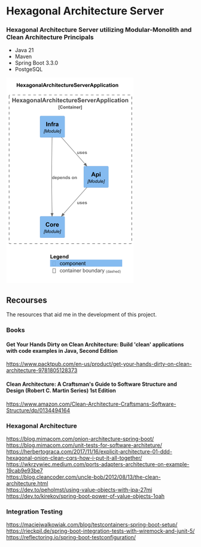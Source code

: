 # Hexagonal Architecture Server
### Hexagonal Architecture Server utilizing Modular-Monolith and Clean Architecture Principals

- Java 21
- Maven
- Spring Boot 3.3.0
- PostgeSQL

![img.png](img.png)

## Recourses
The resources that aid me in the development of this project.

### Books
#### Get Your Hands Dirty on Clean Architecture: Build 'clean' applications with code examples in Java, Second Edition<br />
https://www.packtpub.com/en-us/product/get-your-hands-dirty-on-clean-architecture-9781805128373<br />
#### Clean Architecture: A Craftsman's Guide to Software Structure and Design (Robert C. Martin Series) 1st Edition<br />
https://www.amazon.com/Clean-Architecture-Craftsmans-Software-Structure/dp/0134494164<br />


### Hexagonal Architecture
https://blog.mimacom.com/onion-architecture-spring-boot/<br />
https://blog.mimacom.com/unit-tests-for-software-architeture/<br />
https://herbertograca.com/2017/11/16/explicit-architecture-01-ddd-hexagonal-onion-clean-cqrs-how-i-put-it-all-together/<br />
https://wkrzywiec.medium.com/ports-adapters-architecture-on-example-19cab9e93be7<br />
https://blog.cleancoder.com/uncle-bob/2012/08/13/the-clean-architecture.html<br />
https://dev.to/peholmst/using-value-objects-with-jpa-27mi<br />
https://dev.to/kirekov/spring-boot-power-of-value-objects-1oah<br />

### Integration Testing
https://maciejwalkowiak.com/blog/testcontainers-spring-boot-setup/<br />
https://rieckpil.de/spring-boot-integration-tests-with-wiremock-and-junit-5/<br />
https://reflectoring.io/spring-boot-testconfiguration/<br />